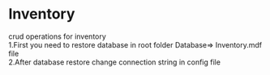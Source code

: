 # Inventory
crud operations for inventory                                                       
1.First you need to restore database in root folder Database=> Inventory.mdf file                                  
2.After database restore change connection string in config file
